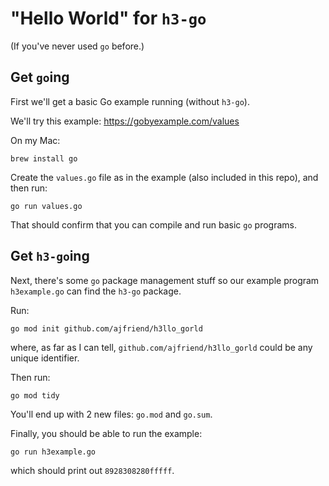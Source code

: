 # "Hello World" for `h3-go`

(If you've never used `go` before.)


## Get `go`ing

First we'll get a basic Go example running (without `h3-go`).

We'll try this example: https://gobyexample.com/values

On my Mac:

```
brew install go
```

Create the `values.go` file as in the example (also included in this repo),
and then run:

```
go run values.go
```

That should confirm that you can compile and run
basic `go` programs.

## Get `h3-go`ing

Next, there's some `go` package management stuff so our example program `h3example.go` can find the `h3-go` package.

Run:

```shell
go mod init github.com/ajfriend/h3llo_gorld
```

where, as far as I can tell, `github.com/ajfriend/h3llo_gorld` could be any unique identifier. 

Then run:

```shell
go mod tidy
```

You'll end up with 2 new files: `go.mod` and `go.sum`.

Finally, you should be able to run the example:

```shell
go run h3example.go
```

which should print out `8928308280fffff`.
